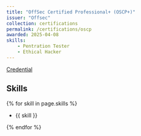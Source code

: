 ```yaml
---
title: "OffSec Certified Professional+ (OSCP+)"
issuer: "Offsec"
collection: certifications
permalink: /certifications/oscp
awarded: 2025-04-08
skills:
    - Pentration Tester
    - Ethical Hacker
---
```


[Credential](../files/oscp+.png)

## Skills

{% for skill in page.skills %}

* {{ skill }}
  
{% endfor %}
